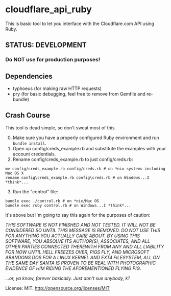 # cloudflare_api_ruby

This is basic tool to let you interface with the Cloudflare.com API using Ruby.

## STATUS: DEVELOPMENT
### Do NOT use for production purposes!

## Dependencies

- typhoeus (for making raw HTTP requests)
- pry (for basic debugging, feel free to remove from Gemfile and re-bundle)

## Crash Course

This tool is dead simple, so don't sweat most of this.

0. Make sure you have a properly configured Ruby environment and run ```bundle install```.
1. Open up config/creds_example.rb and substitute the examples with your account credentials.
2. Rename config/creds_example.rb to just config/creds.rb:
```
mv config/creds_example.rb config/creds.rb # on *nix systems including Mac OS X
rename config\creds_example.rb config\creds.rb # on Windows...I *think*...
```
3. Run the "control" file:
```
bundle exec ./control.rb # on *nix/Mac OS
bundle exec ruby control.rb # on Windows...I *think*...
```

It's above but I'm going to say this again for the purposes of caution:

*THIS SOFTWARE IS NOT FINISHED AND NOT TESTED. IT WILL NOT BE CONSIDERED SO UNTIL
THIS MESSAGE IS REMOVED. DO NOT USE THIS FOR ANYTHING YOU ACTUALLY CARE ABOUT.
BY USING THIS SOFTWARE, YOU ABSOLVE ITS AUTHOR(S), ASSOCIATES, AND ALL OTHER PARTIES
CONNECTED THEREWITH FROM ANY AND ALL LIABILITY FOR NOW UNTIL HELL FREEZES OVER,
PIGS FLY, AND MICROSOFT ABANDONS DOS FOR A LINUX KERNEL AND EXT4 FILESYSTEM, ALL ON THE SAME DAY
SANTA IS PROVEN TO BE REAL WITH PHOTOGRAPHIC EVIDENCE OF HIM RIDING THE AFOREMENTIONED FLYING PIG.*

*...or, ya know, forever basically. Just don't sue anybody, k?*

License: MIT. http://opensource.org/licenses/MIT
